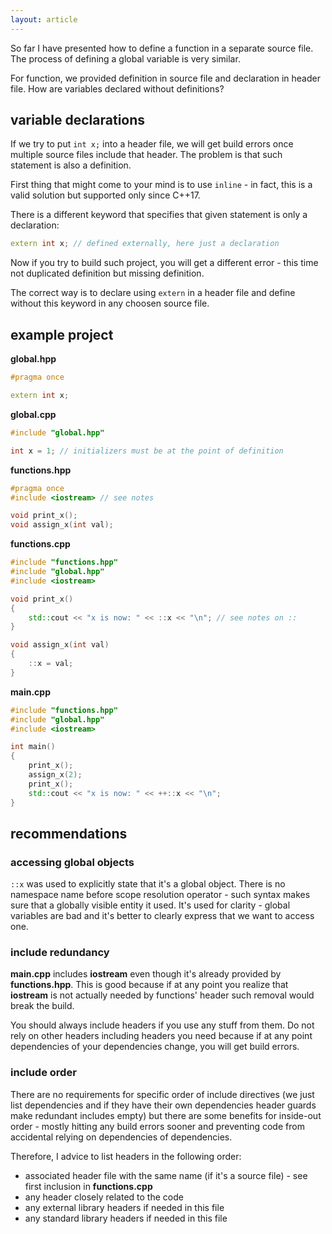```yaml
---
layout: article
---
```


So far I have presented how to define a function in a separate source file. The process of defining a global variable is very similar.

For function, we provided definition in source file and declaration in header file. How are variables declared without definitions?

## variable declarations

If we try to put `int x;` into a header file, we will get build errors once multiple source files include that header. The problem is that such statement is also a definition.

First thing that might come to your mind is to use `inline` - in fact, this is a valid solution but supported only since C++17.

There is a different keyword that specifies that given statement is only a declaration:

```c++
extern int x; // defined externally, here just a declaration
```

Now if you try to build such project, you will get a different error - this time not duplicated definition but missing definition.

The correct way is to declare using `extern` in a header file and define without this keyword in any choosen source file.

## example project

**global.hpp**

```c++
#pragma once

extern int x;
```

**global.cpp**

```c++
#include "global.hpp"

int x = 1; // initializers must be at the point of definition
```

**functions.hpp**

```c++
#pragma once
#include <iostream> // see notes

void print_x();
void assign_x(int val);
```

**functions.cpp**

```c++
#include "functions.hpp"
#include "global.hpp"
#include <iostream>

void print_x()
{
    std::cout << "x is now: " << ::x << "\n"; // see notes on ::
}

void assign_x(int val)
{
    ::x = val;
}
```

**main.cpp**

```c++
#include "functions.hpp"
#include "global.hpp"
#include <iostream>

int main()
{
    print_x();
    assign_x(2);
    print_x();
    std::cout << "x is now: " << ++::x << "\n";
}
```

## recommendations

### accessing global objects

`::x` was used to explicitly state that it's a global object. There is no namespace name before scope resolution operator - such syntax makes sure that a globally visible entity it used. It's used for clarity - global variables are bad and it's better to clearly express that we want to access one.

### include redundancy

**main.cpp** includes **iostream** even though it's already provided by **functions.hpp**. This is good because if at any point you realize that **iostream** is not actually needed by functions' header such removal would break the build.

You should always include headers if you use any stuff from them. Do not rely on other headers including headers you need because if at any point dependencies of your dependencies change, you will get build errors.

### include order

There are no requirements for specific order of include directives (we just list dependencies and if they have their own dependencies header guards make redundant includes empty) but there are some benefits for inside-out order - mostly hitting any build errors sooner and preventing code from accidental relying on dependencies of dependencies.

Therefore, I advice to list headers in the following order:

- associated header file with the same name (if it's a source file) - see first inclusion in **functions.cpp**
- any header closely related to the code
- any external library headers if needed in this file
- any standard library headers if needed in this file
